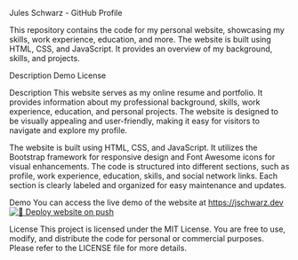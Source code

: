 Jules Schwarz - GitHub Profile

This repository contains the code for my personal website, showcasing my skills, work experience, education, and more. The website is built using HTML, CSS, and JavaScript. It provides an overview of my background, skills, and projects.


Description
Demo
License


Description
This website serves as my online resume and portfolio. It provides information about my professional background, skills, work experience, education, and personal projects. The website is designed to be visually appealing and user-friendly, making it easy for visitors to navigate and explore my profile.

The website is built using HTML, CSS, and JavaScript. It utilizes the Bootstrap framework for responsive design and Font Awesome icons for visual enhancements. The code is structured into different sections, such as profile, work experience, education, skills, and social network links. Each section is clearly labeled and organized for easy maintenance and updates.

Demo
You can access the live demo of the website at https://jschwarz.dev
[![🚀 Deploy website on push](https://github.com/julzdoug/Jules-Schwarz-CV-2023/actions/workflows/main.yml/badge.svg)](https://github.com/julzdoug/Jules-Schwarz-CV-2023/actions/workflows/main.yml)

License
This project is licensed under the MIT License. You are free to use, modify, and distribute the code for personal or commercial purposes. Please refer to the LICENSE file for more details.




